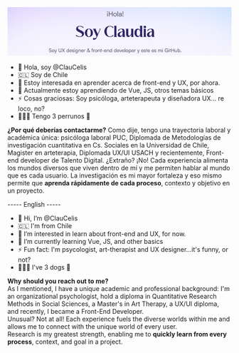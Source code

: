 ![banner](banner.png)

- 👋 Hola, soy @ClauCelis
-  🇨🇱 Soy de Chile
- 👀 Estoy interesada en aprender acerca de front-end y UX, por ahora.
- 🌱 Actualmente estoy aprendiendo de Vue, JS, otros temas básicos
- ⚡ Cosas graciosas: Soy psicóloga, arteterapeuta y diseñadora UX... re loco, no?
- 🐶🐶🐶 Tengo 3 perrunos 💜

**¿Por qué deberías contactarme?**
Como dije, tengo una trayectoria laboral y académica única: psicóloga laboral PUC, Diplomada de Metodologías de investigación cuantitativa en Cs. Sociales en la Universidad de Chile, Magister en arteterapia, Diplomada UX/UI USACH y recientemente, Front-end developer de Talento Digital.
¿Extraño? ¡No! Cada experiencia alimenta los mundos diversos que viven dentro de mí y me permiten hablar al mundo que es cada usuario.
La investigación es mi mayor fortaleza y eso mismo permite que **aprenda rápidamente de cada proceso**, contexto y objetivo en un proyecto.



----- English ----- 
- 👋 Hi, I’m @ClauCelis
-  🇨🇱 I'm from Chile
- 👀 I’m interested in learn about front-end and UX, for now.
- 🌱 I’m currently learning Vue, JS, and other basics
- ⚡ Fun fact: I'm psycologist, art-therapist and UX designer...it's funny, or not?
- 🐶🐶🐶 I've 3 dogs 💜

**Why should you reach out to me?**  
As I mentioned, I have a unique academic and professional background: I'm an organizational psychologist, hold a diploma in Quantitative Research Methods in Social Sciences, a Master's in Art Therapy, a UX/UI diploma, and recently, I became a Front-End Developer.  
Unusual? Not at all! Each experience fuels the diverse worlds within me and allows me to connect with the unique world of every user.  
Research is my greatest strength, enabling me to **quickly learn from every process**, context, and goal in a project.


<!---
ClauCelis/ClauCelis is a ✨ special ✨ repository because its `README.md` (this file) appears on your GitHub profile.
You can click the Preview link to take a look at your changes.
--->
